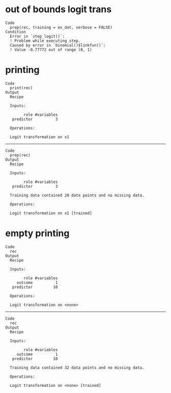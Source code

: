 # out of bounds logit trans

    Code
      prep(rec, training = ex_dat, verbose = FALSE)
    Condition
      Error in `step_logit()`:
      ! Problem while executing step.
      Caused by error in `binomial()$linkfun()`:
      ! Value -0.77772 out of range (0, 1)

# printing

    Code
      print(rec)
    Output
      Recipe
      
      Inputs:
      
            role #variables
       predictor          3
      
      Operations:
      
      Logit transformation on x1

---

    Code
      prep(rec)
    Output
      Recipe
      
      Inputs:
      
            role #variables
       predictor          3
      
      Training data contained 20 data points and no missing data.
      
      Operations:
      
      Logit transformation on x1 [trained]

# empty printing

    Code
      rec
    Output
      Recipe
      
      Inputs:
      
            role #variables
         outcome          1
       predictor         10
      
      Operations:
      
      Logit transformation on <none>

---

    Code
      rec
    Output
      Recipe
      
      Inputs:
      
            role #variables
         outcome          1
       predictor         10
      
      Training data contained 32 data points and no missing data.
      
      Operations:
      
      Logit transformation on <none> [trained]

